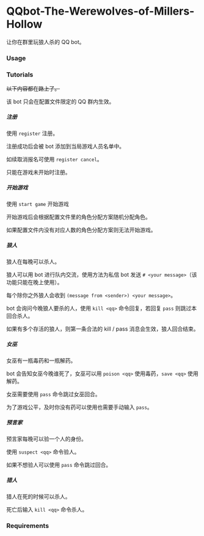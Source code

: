 # QQbot-The-Werewolves-of-Millers-Hollow

让你在群里玩狼人杀的 QQ bot。

### Usage

### Tutorials

~~以下内容都在路上了。~~

该 bot 只会在配置文件限定的 QQ 群内生效。

##### 注册

使用 `register` 注册。

注册成功后会被 bot 添加到当局游戏人员名单中。

如续取消报名可使用 `register cancel`。

只能在游戏未开始时注册。

##### 开始游戏

使用 `start game` 开始游戏

开始游戏后会根据配置文件里的角色分配方案随机分配角色。

如果配置文件内没有对应人数的角色分配方案则无法开始游戏。

##### 狼人

狼人在每晚可以杀人。

狼人可以用 bot 进行队内交流，使用方法为私信 bot 发送 `# <your message>`（该功能只能在晚上使用）。

每个除你之外狼人会收到 `(message from <sender>) <your message>`。

bot 会询问今晚狼人要杀的人，使用 `kill <qq>` 命令回复，若回复 `pass` 则跳过本回合杀人。

如果有多个存活的狼人，则第一条合法的 kill / pass 消息会生效，狼人回合结束。

##### 女巫

女巫有一瓶毒药和一瓶解药。

bot 会告知女巫今晚谁死了，女巫可以用 `poison <qq>` 使用毒药，`save <qq>` 使用解药。

女巫需要使用 `pass` 命令跳过女巫回合。

为了游戏公平，及时你没有药可以使用也需要手动输入 `pass`。

##### 预言家

预言家每晚可以验一个人的身份。

使用 `suspect <qq>` 命令验人。

如果不想验人可以使用 `pass` 命令跳过回合。

##### 猎人

猎人在死的时候可以杀人。

死亡后输入 `kill <qq>` 命令杀人。

### Requirements